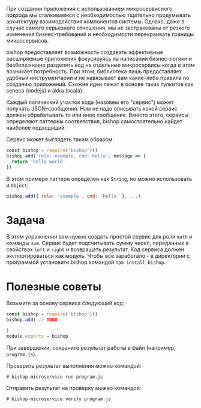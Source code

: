 При создании приложения с использованием микросервисного подхода мы сталкиваемся с необходимостью тщательно продумывать архитектуру взаимодействия компонентов системы. Однако, даже в случае самого серьезного отношения, мы не застрахованы от резкого изменения бизнес-требований и необходимости перекраивать границы микросервисов.

bishop предоставляет возможность создавать эффективные расширяемые приложения фокусируясь на написании бизнес-логики и безболезненно разделять код на отдельные микросервисы когда в этом возникает потребность. При этом, библиотека лишь предоставляет удобный инструментарий и не навязывает вам какие-либо правила по созданию приложений. Схожие идеи лежат в основе таких тулкитов как seneca (nodejs) и akka (scala).

Каждый логический участок кода (назовем его "сервис") может получать JSON-сообщения. Нам не надо описывать какой сервис должен обрабатывать то или иное сообщение. Вместо этого, сервисы определяют паттерны соответствия, bishop самостоятельно найдет наиболее подходящий.

Cервис может выглядеть таким образом:
```javascript
const bishop = require('bishop')()
bishop.add('role: example, cmd: hello', message => {
  return 'hello world'
})
```
В этом примере паттерн определен как `String`, но можно использовать и `Object`:
```javascript
bishop.add({ role: 'example', cmd: 'hello' }, ...)
```

# Задача
В этом упражнении вам нужно создать простой сервис для роли `math` и команды `sum`. Сервис будет подсчитывать сумму чисел, переданных в свойствах `left` и `right` и возвращать результат. Код сервиса должен экспортироваться как модуль. Чтобы все заработало - в директории с программой установите bishop командой `npm install bishop`.

# Полезные советы
Возьмите за основу сервиса следующий код:
```javascript
const bishop = require('bishop')()
bishop.add( // TODO

)
module.exports = bishop
```
При завершении, сохраните результат работы в файл (например, `program.js`).

Проверить результат выполнения можно командой:
```
# bishop-microservice run program.js
```
Отправить результат на проверку можно командой:
```
# bishop-microservice verify program.js
```
